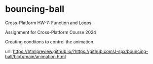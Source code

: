 # bouncing-ball

Cross-Platform HW-7: Function and Loops

Assignment for Cross-Platform Course 2024

Creating conditons to control the animation.

url: https://htmlpreview.github.io/?https://github.com/J-spx/bouncing-ball/blob/main/animation.html
